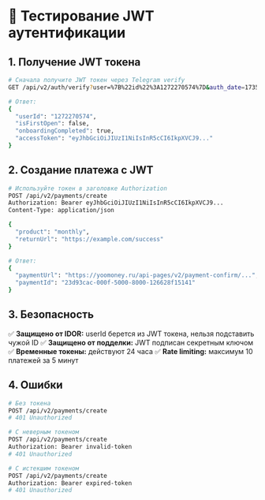 # 🧪 Тестирование JWT аутентификации

## 1. Получение JWT токена

```bash
# Сначала получите JWT токен через Telegram verify
GET /api/v2/auth/verify?user=%7B%22id%22%3A1272270574%7D&auth_date=1735862400&hash=REAL_HASH

# Ответ:
{
  "userId": "1272270574",
  "isFirstOpen": false,
  "onboardingCompleted": true,
  "accessToken": "eyJhbGciOiJIUzI1NiIsInR5cCI6IkpXVCJ9..."
}
```

## 2. Создание платежа с JWT

```bash
# Используйте токен в заголовке Authorization
POST /api/v2/payments/create
Authorization: Bearer eyJhbGciOiJIUzI1NiIsInR5cCI6IkpXVCJ9...
Content-Type: application/json

{
  "product": "monthly",
  "returnUrl": "https://example.com/success"
}

# Ответ:
{
  "paymentUrl": "https://yoomoney.ru/api-pages/v2/payment-confirm/...",
  "paymentId": "23d93cac-000f-5000-8000-126628f15141"
}
```

## 3. Безопасность

✅ **Защищено от IDOR:** userId берется из JWT токена, нельзя подставить чужой ID
✅ **Защищено от подделки:** JWT подписан секретным ключом
✅ **Временные токены:** действуют 24 часа
✅ **Rate limiting:** максимум 10 платежей за 5 минут

## 4. Ошибки

```bash
# Без токена
POST /api/v2/payments/create
# 401 Unauthorized

# С неверным токеном
POST /api/v2/payments/create
Authorization: Bearer invalid-token
# 401 Unauthorized

# С истекшим токеном
POST /api/v2/payments/create
Authorization: Bearer expired-token
# 401 Unauthorized
```
